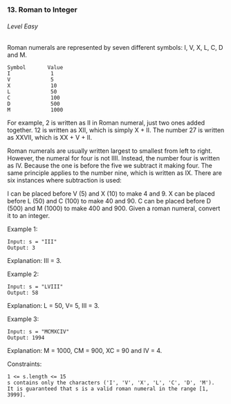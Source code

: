 ### 13. Roman to Integer

###### Level Easy

Roman numerals are represented by seven different symbols: I, V, X, L, C, D and M.

```JS
Symbol       Value
I             1
V             5
X             10
L             50
C             100
D             500
M             1000
```

For example, 2 is written as II in Roman numeral, just two ones added together. 12 is written as XII, which is simply X + II. The number 27 is written as XXVII, which is XX + V + II.

Roman numerals are usually written largest to smallest from left to right. However, the numeral for four is not IIII. Instead, the number four is written as IV. Because the one is before the five we subtract it making four. The same principle applies to the number nine, which is written as IX. There are six instances where subtraction is used:

I can be placed before V (5) and X (10) to make 4 and 9. 
X can be placed before L (50) and C (100) to make 40 and 90. 
C can be placed before D (500) and M (1000) to make 400 and 900.
Given a roman numeral, convert it to an integer.

 

Example 1:
```JS
Input: s = "III"
Output: 3
```

Explanation: III = 3.


Example 2:
```JS
Input: s = "LVIII"
Output: 58
```

Explanation: L = 50, V= 5, III = 3.


Example 3:
```JS
Input: s = "MCMXCIV"
Output: 1994
```

Explanation: M = 1000, CM = 900, XC = 90 and IV = 4.
 

Constraints:
```JS
1 <= s.length <= 15
s contains only the characters ('I', 'V', 'X', 'L', 'C', 'D', 'M').
It is guaranteed that s is a valid roman numeral in the range [1, 3999].
```